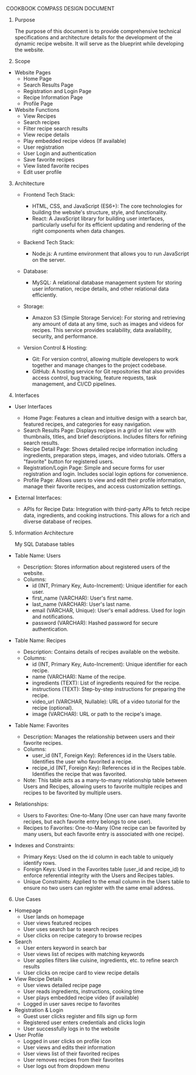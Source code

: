 
COOKBOOK COMPASS DESIGN DOCUMENT

1. Purpose

   The purpose of this document is to provide comprehensive technical specifications and architecture details for the development of the     
   dynamic recipe website. It will serve as the blueprint while developing the website.

2. Scope
   
  * Website Pages
     * Home Page
     * Search Results Page
     * Registration and Login Page
     * Recipe Information Page
     * Profile Page
  * Website Functions
     * View Recipes
     * Search recipes
     * Filter recipe search results
     * View recipe details
     * Play embedded recipe videos (If available)
     * User registration
     * User Login and authentication
     * Save favorite recipes
     * View listed favorite recipes
     * Edit user profile

3. Architecture

   * Frontend Tech Stack:
      * HTML, CSS, and JavaScript (ES6+): The core technologies for building the website's structure, style, and functionality.
      * React: A JavaScript library for building user interfaces, particularly useful for its efficient updating and rendering of the right components when data changes.
   
   * Backend Tech Stack:
      * Node.js: A runtime environment that allows you to run JavaScript on the server.
  
   * Database:
      * MySQL: A relational database management system for storing user information, recipe details, and other relational data efficiently.

   * Storage:
      * Amazon S3 (Simple Storage Service): For storing and retrieving any amount of data at any time, such as images and videos for recipes. This service provides scalability, data availability, security, and performance.

   * Version Control & Hosting:
      * Git: For version control, allowing multiple developers to work together and manage changes to the project codebase.
      * GitHub: A hosting service for Git repositories that also provides access control, bug tracking, feature requests, task management, and CI/CD pipelines.

4. Interfaces

  * User Interfaces
      * Home Page: Features a clean and intuitive design with a search bar, featured recipes, and categories for easy navigation.
      * Search Results Page: Displays recipes in a grid or list view with thumbnails, titles, and brief descriptions. Includes filters for refining search results.
      * Recipe Detail Page: Shows detailed recipe information including ingredients, preparation steps, images, and video tutorials. Offers a "favorite" button for registered users.
      * Registration/Login Page: Simple and secure forms for user registration and login. Includes social login options for convenience.
      * Profile Page: Allows users to view and edit their profile information, manage their favorite recipes, and access customization settings.

   * External Interfaces:
      * APIs for Recipe Data: Integration with third-party APIs to fetch recipe data, ingredients, and cooking instructions. This allows for a rich and diverse database of recipes.

5. Information Architecture
   
   My SQL Database tables

  * Table Name: Users
     * Description: Stores information about registered users of the website.
     * Columns:
        * id (INT, Primary Key, Auto-Increment): Unique identifier for each user.
        * first_name (VARCHAR): User's first name.
        * last_name (VARCHAR): User's last name.
        * email (VARCHAR, Unique): User's email address. Used for login and notifications.
        * password (VARCHAR): Hashed password for secure authentication.

  * Table Name: Recipes
     * Description: Contains details of recipes available on the website.
     * Columns:
        * id (INT, Primary Key, Auto-Increment): Unique identifier for each recipe.
        * name (VARCHAR): Name of the recipe.
        * ingredients (TEXT): List of ingredients required for the recipe.
        * instructions (TEXT): Step-by-step instructions for preparing the recipe.
        * video_url (VARCHAR, Nullable): URL of a video tutorial for the recipe (optional).
        * image (VARCHAR): URL or path to the recipe's image.
  
  * Table Name: Favorites
     * Description: Manages the relationship between users and their favorite recipes.
     * Columns:
        * user_id (INT, Foreign Key): References id in the Users table. Identifies the user who favorited a recipe.
        * recipe_id (INT, Foreign Key): References id in the Recipes table. Identifies the recipe that was favorited.
     * Note: This table acts as a many-to-many relationship table between Users and Recipes, allowing users to favorite multiple recipes and recipes to be favorited by multiple users.
   
  * Relationships:
     * Users to Favorites: One-to-Many (One user can have many favorite recipes, but each favorite entry belongs to one user).
     * Recipes to Favorites: One-to-Many (One recipe can be favorited by many users, but each favorite entry is associated with one recipe).
     
  * Indexes and Constraints:
     * Primary Keys: Used on the id column in each table to uniquely identify rows.
     * Foreign Keys: Used in the Favorites table (user_id and recipe_id) to enforce referential integrity with the Users and Recipes tables.
     * Unique Constraints: Applied to the email column in the Users table to ensure no two users can register with the same email address.


6. Use Cases

  * Homepage
    * User lands on homepage
    * User views featured recipes
    * User uses search bar to search recipes
    * User clicks on recipe category to browse recipes
  * Search
    * User enters keyword in search bar
    * User views list of recipes with matching keywords
    * User applies filters like cuisine, ingredients, etc. to refine search results
    * User clicks on recipe card to view recipe details
  * View Recipe Details
    * User views detailed recipe page
    * User reads ingredients, instructions, cooking time
    * User plays embedded recipe video (if available)
    * Logged in user saves recipe to favorites
  * Registration & Login
    * Guest user clicks register and fills sign up form
    * Registered user enters credentials and clicks login
    * User successfully logs in to the website
  * User Profile
    * Logged in user clicks on profile icon
    * User views and edits their information
    * User views list of their favorited recipes
    * User removes recipes from their favorites
    * User logs out from dropdown menu

   
   
